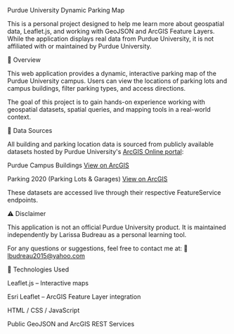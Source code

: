 Purdue University Dynamic Parking Map

This is a personal project designed to help me learn more about geospatial data, Leaflet.js, and working with GeoJSON and ArcGIS Feature Layers.
While the application displays real data from Purdue University, it is not affiliated with or maintained by Purdue University.

🚗 Overview

This web application provides a dynamic, interactive parking map of the Purdue University campus. Users can view the locations of parking lots and campus buildings, filter parking types, and access directions.

The goal of this project is to gain hands-on experience working with geospatial datasets, spatial queries, and mapping tools in a real-world context.

📍 Data Sources

All building and parking location data is sourced from publicly available datasets hosted by Purdue University's [ArcGIS Online portal](https://purdueuniversity.maps.arcgis.com):

Purdue Campus Buildings
[View on ArcGIS](https://purdueuniversity.maps.arcgis.com/home/item.html?id=5646e36cfdd84fd5804dd14235844ed7)

Parking 2020 (Parking Lots & Garages)
[View on ArcGIS](https://purdueuniversity.maps.arcgis.com/home/item.html?id=f8c18c54bcc14eff92a48c1ad1688e8e)

These datasets are accessed live through their respective FeatureService endpoints.

⚠️ Disclaimer

This application is not an official Purdue University product.
It is maintained independently by Larissa Budreau as a personal learning tool.

For any questions or suggestions, feel free to contact me at:
📧 lbudreau2015@yahoo.com

🔧 Technologies Used

Leaflet.js
 – Interactive maps

Esri Leaflet
 – ArcGIS Feature Layer integration

HTML / CSS / JavaScript

Public GeoJSON and ArcGIS REST Services 
